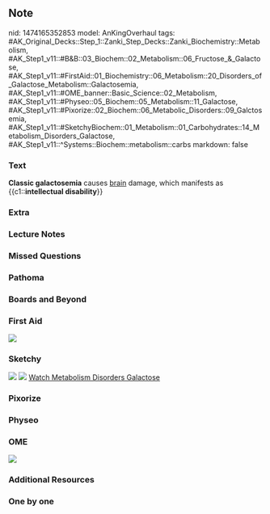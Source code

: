 ## Note
nid: 1474165352853
model: AnKingOverhaul
tags: #AK_Original_Decks::Step_1::Zanki_Step_Decks::Zanki_Biochemistry::Metabolism, #AK_Step1_v11::#B&B::03_Biochem::02_Metabolism::06_Fructose_&_Galactose, #AK_Step1_v11::#FirstAid::01_Biochemistry::06_Metabolism::20_Disorders_of_Galactose_Metabolism::Galactosemia, #AK_Step1_v11::#OME_banner::Basic_Science::02_Metabolism, #AK_Step1_v11::#Physeo::05_Biochem::05_Metabolism::11_Galactose, #AK_Step1_v11::#Pixorize::02_Biochem::06_Metabolic_Disorders::09_Galctosemia, #AK_Step1_v11::#SketchyBiochem::01_Metabolism::01_Carbohydrates::14_Metabolism_Disorders_Galactose, #AK_Step1_v11::^Systems::Biochem::metabolism::carbs
markdown: false

### Text
<div>
  <b>Classic galactosemia</b> causes <u>brain</u> damage, which
  manifests as {{c1::<b>intellectual disability</b>}}
</div>

### Extra


### Lecture Notes


### Missed Questions


### Pathoma


### Boards and Beyond


### First Aid
<img src="tmpeTN1Xg.png">

### Sketchy
<img src="Screen%20Shot%202021-01-07%20at%2015.07.21.jpg">
<img src="Screen%20Shot%202021-01-07%20at%2015.07.34.jpg"> <a href=
"https://dashboard.sketchy.com/study/medical/courses/medical-biochemistry/units/medical-biochemistry-metabolism/videos/medical-biochemistry-metabolism-carbohydrates-metabolism-and-disorders-of-galactose?utm_source=anki&utm_medium=partnership&utm_campaign=february_update&utm_content=medical">
Watch Metabolism Disorders Galactose</a>

### Pixorize


### Physeo


### OME
<div class="ome-widget">
  <a href=
  "https://onlinemeded.org/spa/metabolism?ref=anki"><img src=
  "_OME_AnkiFlashcards_Topic_2.png"></a>
</div>

### Additional Resources


### One by one

